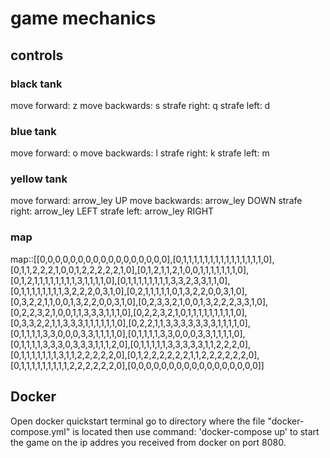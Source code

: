 # game mechanics

## controls

### black tank
move forward:   z
move backwards: s
strafe right:   q
strafe left:    d

### blue tank
move forward:   o
move backwards: l
strafe right:   k
strafe left:    m

### yellow tank
move forward:   arrow_ley UP
move backwards: arrow_ley DOWN
strafe right:   arrow_ley LEFT
strafe left:    arrow_ley RIGHT

### map
map::[[0,0,0,0,0,0,0,0,0,0,0,0,0,0,0,0,0],[0,1,1,1,1,1,1,1,1,1,1,1,1,1,1,1,0],[0,1,1,2,2,2,1,0,0,1,2,2,2,2,2,1,0],[0,1,2,1,1,2,1,0,0,1,1,1,1,1,1,1,0],[0,1,2,1,1,1,1,1,1,1,1,3,1,1,1,1,0],[0,1,1,1,1,1,1,1,1,3,3,2,3,3,1,1,0],[0,1,1,1,1,1,1,1,1,3,2,2,2,0,3,1,0],[0,2,1,1,1,1,1,0,1,3,2,2,0,0,3,1,0],[0,3,2,2,1,1,0,0,1,3,2,2,0,0,3,1,0],[0,2,3,3,2,1,0,0,1,3,2,2,2,3,3,1,0],[0,2,2,3,2,1,0,0,1,1,3,3,3,1,1,1,0],[0,2,2,3,2,1,0,1,1,1,1,1,1,1,1,1,0],[0,3,3,2,2,1,1,3,3,3,1,1,1,1,1,1,0],[0,2,2,1,1,3,3,3,3,3,3,3,1,1,1,1,0],[0,1,1,1,1,3,3,0,0,0,3,3,1,1,1,1,0],[0,1,1,1,1,3,3,0,0,0,3,3,1,1,1,1,0],[0,1,1,1,1,3,3,3,0,3,3,3,1,1,1,2,0],[0,1,1,1,1,1,3,3,3,3,3,1,1,2,2,2,0],[0,1,1,1,1,1,1,1,3,1,1,2,2,2,2,2,0],[0,1,2,2,2,2,2,2,1,1,2,2,2,2,2,2,0],[0,1,1,1,1,1,1,1,1,1,2,2,2,2,2,2,0],[0,0,0,0,0,0,0,0,0,0,0,0,0,0,0,0,0]]

## Docker
Open docker quickstart terminal
go to directory where the file "docker-compose.yml" is located
then use command: 'docker-compose up' to start the game on the ip addres you received from docker on port 8080.